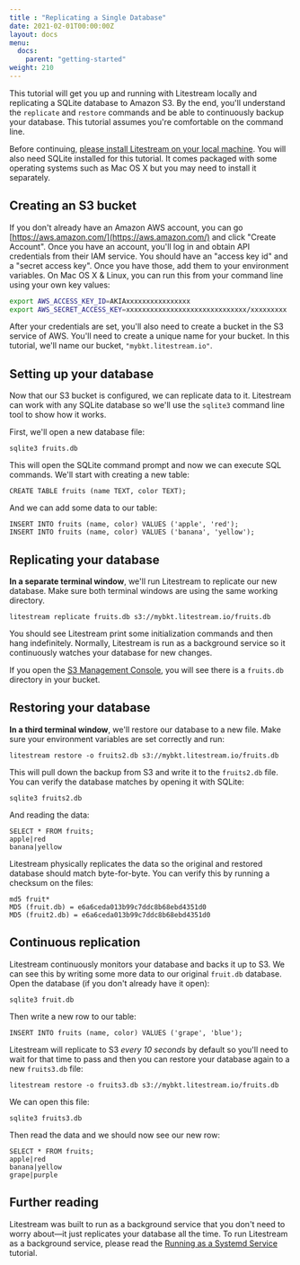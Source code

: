 ```yaml
---
title : "Replicating a Single Database"
date: 2021-02-01T00:00:00Z
layout: docs
menu:
  docs:
    parent: "getting-started"
weight: 210
---
```


This tutorial will get you up and running with Litestream locally and
replicating a SQLite database to Amazon S3. By the end, you'll understand the
`replicate` and `restore` commands and be able to continuously backup your
database. This tutorial assumes you're comfortable on the command line.

Before continuing, [please install Litestream on your local machine](/install).
You will also need SQLite installed for this tutorial. It comes packaged with
some operating systems such as Mac OS X but you may need to install it separately.


## Creating an S3 bucket

If you don't already have an Amazon AWS account, you can go 
[https://aws.amazon.com/](https://aws.amazon.com/) and click "Create Account".
Once you have an account, you'll log in and obtain API credentials from their
IAM service. You should have an "access key id" and a "secret access key".
Once you have those, add them to your environment variables. On Mac OS X &
Linux, you can run this from your command line using your own key values:

```sh
export AWS_ACCESS_KEY_ID=AKIAxxxxxxxxxxxxxxxx
export AWS_SECRET_ACCESS_KEY=xxxxxxxxxxxxxxxxxxxxxxxxxxxxxx/xxxxxxxxx
```

After your credentials are set, you'll also need to create a bucket in the S3
service of AWS. You'll need to create a unique name for your bucket. In this
tutorial, we'll name our bucket, `"mybkt.litestream.io"`.


## Setting up your database

Now that our S3 bucket is configured, we can replicate data to it. Litestream
can work with any SQLite database so we'll use the `sqlite3` command line tool
to show how it works.

First, we'll open a new database file:

```
sqlite3 fruits.db
```

This will open the SQLite command prompt and now we can execute SQL commands.
We'll start with creating a new table:

```
CREATE TABLE fruits (name TEXT, color TEXT);
```

And we can add some data to our table:

```
INSERT INTO fruits (name, color) VALUES ('apple', 'red');
INSERT INTO fruits (name, color) VALUES ('banana', 'yellow');
```

## Replicating your database

**In a separate terminal window**, we'll run Litestream to replicate our new
database. Make sure both terminal windows are using the same working directory.

```
litestream replicate fruits.db s3://mybkt.litestream.io/fruits.db
```

You should see Litestream print some initialization commands and then hang
indefinitely. Normally, Litestream is run as a background service so it
continuously watches your database for new changes.

If you open the [S3 Management Console](https://s3.console.aws.amazon.com/s3),
you will see there is a `fruits.db` directory in your bucket.


## Restoring your database

**In a third terminal window**, we'll restore our database to a new file. Make
sure your environment variables are set correctly and run:

```
litestream restore -o fruits2.db s3://mybkt.litestream.io/fruits.db
```

This will pull down the backup from S3 and write it to the `fruits2.db` file.
You can verify the database matches by opening it with SQLite:

```
sqlite3 fruits2.db
```

And reading the data:

```
SELECT * FROM fruits;
apple|red
banana|yellow
```

Litestream physically replicates the data so the original and restored database
should match byte-for-byte. You can verify this by running a checksum on the
files:

```
md5 fruit*
MD5 (fruit.db) = e6a6ceda013b99c7ddc8b68ebd4351d0
MD5 (fruit2.db) = e6a6ceda013b99c7ddc8b68ebd4351d0
```


## Continuous replication

Litestream continuously monitors your database and backs it up to S3. We can
see this by writing some more data to our original `fruit.db` database. Open
the database (if you don't already have it open):

```
sqlite3 fruit.db
```

Then write a new row to our table:

```
INSERT INTO fruits (name, color) VALUES ('grape', 'blue');
```

Litestream will replicate to S3 _every 10 seconds_ by default so you'll need to
wait for that time to pass and then you can restore your database again to a
new `fruits3.db` file:

```
litestream restore -o fruits3.db s3://mybkt.litestream.io/fruits.db
```

We can open this file:

```
sqlite3 fruits3.db
```

Then read the data and we should now see our new row:

```
SELECT * FROM fruits;
apple|red
banana|yellow
grape|purple
```


## Further reading

Litestream was built to run as a background service that you don't need to worry
about—it just replicates your database all the time. To run Litestream as a
background service, please read the [Running as a Systemd Service](/getting-started/systemd)
tutorial.


